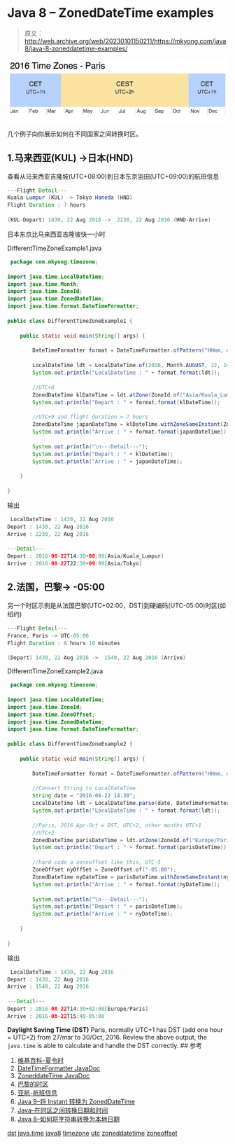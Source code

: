 # Java 8 – ZonedDateTime examples

> 原文：<http://web.archive.org/web/20230101150211/https://mkyong.com/java8/java-8-zoneddatetime-examples/>

![paris-time-zone](img/8b604dea6b1dee9f696822522efab713.png)

几个例子向你展示如何在不同国家之间转换时区。

## 1.马来西亚(KUL) ->日本(HND)

查看从马来西亚吉隆坡(UTC+08:00)到日本东京羽田(UTC+09:00)的航班信息

```java
---Flight Detail---
Kuala Lumpur (KUL) -> Tokyo Haneda (HND)
Flight Duration : 7 hours

(KUL-Depart) 1430, 22 Aug 2016 ->  2230, 22 Aug 2016 (HND-Arrive)

```

日本东京比马来西亚吉隆坡快一小时

DifferentTimeZoneExample1.java

```java
 package com.mkyong.timezone;

import java.time.LocalDateTime;
import java.time.Month;
import java.time.ZoneId;
import java.time.ZonedDateTime;
import java.time.format.DateTimeFormatter;

public class DifferentTimeZoneExample1 {

    public static void main(String[] args) {

        DateTimeFormatter format = DateTimeFormatter.ofPattern("HHmm, dd MMM yyyy");

        LocalDateTime ldt = LocalDateTime.of(2016, Month.AUGUST, 22, 14, 30);
        System.out.println("LocalDateTime : " + format.format(ldt));

        //UTC+8
        ZonedDateTime klDateTime = ldt.atZone(ZoneId.of("Asia/Kuala_Lumpur"));
        System.out.println("Depart : " + format.format(klDateTime));

        //UTC+9 and flight duration = 7 hours
        ZonedDateTime japanDateTime = klDateTime.withZoneSameInstant(ZoneId.of("Asia/Tokyo")).plusHours(7);
        System.out.println("Arrive : " + format.format(japanDateTime));

        System.out.println("\n---Detail---");
        System.out.println("Depart : " + klDateTime);
        System.out.println("Arrive : " + japanDateTime);

    }

} 
```

输出

```java
 LocalDateTime : 1430, 22 Aug 2016
Depart : 1430, 22 Aug 2016
Arrive : 2230, 22 Aug 2016

---Detail---
Depart : 2016-08-22T14:30+08:00[Asia/Kuala_Lumpur]
Arrive : 2016-08-22T22:30+09:00[Asia/Tokyo] 
```

 ## 2.法国，巴黎-> -05:00

另一个时区示例是从法国巴黎(UTC+02:00，DST)到硬编码(UTC-05:00)时区(如纽约)

```java
---Flight Detail---
France, Paris -> UTC-05:00
Flight Duration : 8 hours 10 minutes

(Depart) 1430, 22 Aug 2016 ->  1540, 22 Aug 2016 (Arrive)

```

DifferentTimeZoneExample2.java

```java
 package com.mkyong.timezone;

import java.time.LocalDateTime;
import java.time.ZoneId;
import java.time.ZoneOffset;
import java.time.ZonedDateTime;
import java.time.format.DateTimeFormatter;

public class DifferentTimeZoneExample2 {

    public static void main(String[] args) {

        DateTimeFormatter format = DateTimeFormatter.ofPattern("HHmm, dd MMM yyyy");

        //Convert String to LocalDateTime
        String date = "2016-08-22 14:30";
        LocalDateTime ldt = LocalDateTime.parse(date, DateTimeFormatter.ofPattern("yyyy-MM-dd HH:mm"));
        System.out.println("LocalDateTime : " + format.format(ldt));

        //Paris, 2016 Apr-Oct = DST, UTC+2, other months UTC+1
        //UTC+2
        ZonedDateTime parisDateTime = ldt.atZone(ZoneId.of("Europe/Paris"));
        System.out.println("Depart : " + format.format(parisDateTime));

        //hard code a zoneoffset like this, UTC-5
        ZoneOffset nyOffSet = ZoneOffset.of("-05:00");
        ZonedDateTime nyDateTime = parisDateTime.withZoneSameInstant(nyOffSet).plusHours(8).plusMinutes(10);
        System.out.println("Arrive : " + format.format(nyDateTime));

        System.out.println("\n---Detail---");
        System.out.println("Depart : " + parisDateTime);
        System.out.println("Arrive : " + nyDateTime);

    }

} 
```

输出

```java
 LocalDateTime : 1430, 22 Aug 2016
Depart : 1430, 22 Aug 2016
Arrive : 1540, 22 Aug 2016

---Detail---
Depart : 2016-08-22T14:30+02:00[Europe/Paris]
Arrive : 2016-08-22T15:40-05:00 
```

**Daylight Saving Time (DST)**
Paris, normally UTC+1 has DST (add one hour = UTC+2) from 27/mar to 30/Oct, 2016\. Review the above output, the `java.time` is able to calculate and handle the DST correctly. ## 参考

1.  [维基百科–夏令时](http://web.archive.org/web/20190210022143/https://en.wikipedia.org/wiki/Daylight_saving_time)
2.  [DateTimeFormatter JavaDoc](http://web.archive.org/web/20190210022143/https://docs.oracle.com/javase/8/docs/api/java/time/format/DateTimeFormatter.html)
3.  [ZoneddateTime JavaDoc](http://web.archive.org/web/20190210022143/https://docs.oracle.com/javase/8/docs/api/java/time/ZonedDateTime.html)
4.  [巴黎的时区](http://web.archive.org/web/20190210022143/http://www.timeanddate.com/time/zone/france/paris)
5.  [亚航-航班信息](http://web.archive.org/web/20190210022143/http://www.airasia.com/)
6.  [Java 8–将 Instant 转换为 ZonedDateTime](http://web.archive.org/web/20190210022143/http://www.mkyong.com/java8/java-8-convert-instant-to-zoneddatetime/)
7.  [Java–在时区之间转换日期和时间](http://web.archive.org/web/20190210022143/https://www.mkyong.com/java/java-convert-date-and-time-between-timezone/)
8.  [Java 8–如何将字符串转换为本地日期](http://web.archive.org/web/20190210022143/http://www.mkyong.com/java8/java-8-how-to-convert-string-to-localdate/)

[dst](http://web.archive.org/web/20190210022143/http://www.mkyong.com/tag/dst/) [java.time](http://web.archive.org/web/20190210022143/http://www.mkyong.com/tag/java-time/) [java8](http://web.archive.org/web/20190210022143/http://www.mkyong.com/tag/java8/) [timezone](http://web.archive.org/web/20190210022143/http://www.mkyong.com/tag/timezone/) [utc](http://web.archive.org/web/20190210022143/http://www.mkyong.com/tag/utc/) [zoneddatetime](http://web.archive.org/web/20190210022143/http://www.mkyong.com/tag/zoneddatetime/) [zoneoffset](http://web.archive.org/web/20190210022143/http://www.mkyong.com/tag/zoneoffset/)







